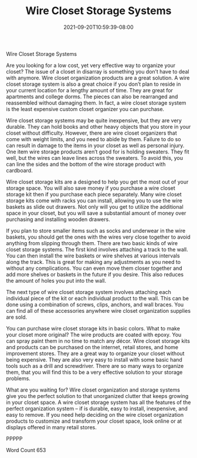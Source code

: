 ﻿---
title: "Wire Closet Storage Systems"
date: 2021-09-20T10:59:39-08:00
description: "Closet Organizers txt Tips for Web Success"
featured_image: "/images/Closet Organizers txt.jpg"
tags: ["Closet Organizers txt"]
---

Wire Closet Storage Systems

Are you looking for a low cost, yet very effective way to organize your closet? The issue of a closet in disarray is something you don’t have to deal with anymore. Wire closet organization products are a great solution. A wire closet storage system is also a great choice if you don’t plan to reside in your current location for a lengthy amount of time. They are great for apartments and college dorms. The pieces can also be rearranged and reassembled without damaging them. In fact, a wire closet storage system is the least expensive custom closet organizer you can purchase. 

Wire closet storage systems may be quite inexpensive, but they are very durable. They can hold books and other heavy objects that you store in your closet without difficulty. However, there are wire closet organizers that come with weight limits, and you need to abide by them. Failure to do so can result in damage to the items in your closet as well as personal injury. One item wire storage products aren’t good for is holding sweaters. They fit well, but the wires can leave lines across the sweaters. To avoid this, you can line the sides and the bottom of the wire storage product with cardboard. 

Wire closet storage kits are a designed to help you get the most out of your storage space. You will also save money if you purchase a wire closet storage kit then if you purchase each piece separately. Many wire closet storage kits come with racks you can install, allowing you to use the wire baskets as slide out drawers. Not only will you get to utilize the additional space in your closet, but you will save a substantial amount of money over purchasing and installing wooden drawers. 

If you plan to store smaller items such as socks and underwear in the wire baskets, you should get the ones with the wires very close together to avoid anything from slipping through them. There are two basic kinds of wire closet storage systems. The first kind involves attaching a track to the wall. You can then install the wire baskets or wire shelves at various intervals along the track. This is great for making any adjustments as you need to without any complications. You can even move them closer together and add more shelves or baskets in the future if you desire. This also reduces the amount of holes you put into the wall. 

The next type of wire closet storage system involves attaching each individual piece of the kit or each individual product to the wall. This can be done using a combination of screws, clips, anchors, and wall braces. You can find all of these accessories anywhere wire closet organization supplies are sold. 

You can purchase wire closet storage kits in basic colors. What to make your closet more original? The wire products are coated with epoxy. You can spray paint them in no time to match any décor. Wire closet storage kits and products can be purchased on the internet, retail stores, and home improvement stores. They are a great way to organize your closet without being expensive. They are also very easy to install with some basic hand tools such as a drill and screwdriver. There are so many ways to organize them, that you will find this to be a very effective solution to your storage problems. 

What are you waiting for? Wire closet organization and storage systems give you the perfect solution to that unorganized clutter that keeps growing in your closet space. A wire closet storage system has all the features of the perfect organization system – if is durable, easy to install, inexpensive, and easy to remove. If you need help deciding on the wire closet organization products to customize and transform your closet space, look online or at displays offered in many retail stores. 

PPPPP

Word Count 653



